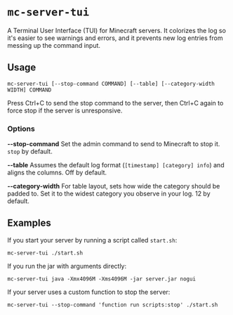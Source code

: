 # `mc-server-tui`

A Terminal User Interface (TUI) for Minecraft servers. It colorizes the log so
it's easier to see warnings and errors, and it prevents new log entries from
messing up the command input.

## Usage

```
mc-server-tui [--stop-command COMMAND] [--table] [--category-width WIDTH] COMMAND
```

Press Ctrl+C to send the stop command to the server, then Ctrl+C again to force
stop if the server is unresponsive.

### Options

**--stop-command** Set the admin command to send to Minecraft to stop it.
`stop` by default.

**--table** Assumes the default log format (`[timestamp] [category] info`) and aligns the columns. Off by default.

**--category-width** For table layout, sets how wide the category should be padded to. Set it to the widest category you observe in your log. 12 by default.

## Examples

If you start your server by running a script called `start.sh`:

```
mc-server-tui ./start.sh
```

If you run the jar with arguments directly:

```
mc-server-tui java -Xmx4096M -Xms4096M -jar server.jar nogui
```

If your server uses a custom function to stop the server:

```
mc-server-tui --stop-command 'function run scripts:stop' ./start.sh
```
